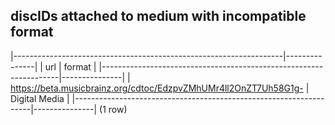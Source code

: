 ## discIDs attached to medium with incompatible format

|-------------------------------------------------------------------|---------------|
|                                url                                |    format     |
|-------------------------------------------------------------------|---------------|
| <https://beta.musicbrainz.org/cdtoc/EdzpvZMhUMr4ll2OnZT7Uh58G1g-> | Digital Media |
|-------------------------------------------------------------------|---------------|
(1 row)

